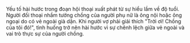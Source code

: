 Yếu tố hài hước trong đoạn hội thoại xuất phát từ sự hiểu lầm về độ tuổi. Người đối thoại nhầm tưởng chồng của người phụ nữ là ông nội hoặc ông ngoại do có vẻ ngoài già dặn. Khi người vợ phải giải thích "Trời ơi! Chồng của tôi đó!", tình huống trở nên hài hước vì sự chênh lệch giữa vẻ ngoài và vai trò thực sự của người chồng.
